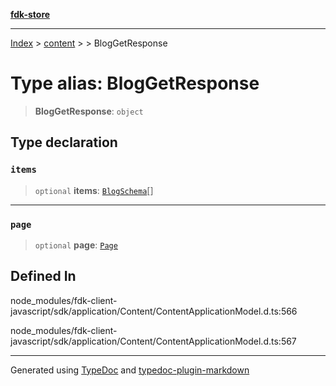 [**fdk-store**](../../../README.md)
***

[Index](../../../API.md) > [content](../../README.md) > [<internal>](../README.md) > BlogGetResponse

# Type alias: BlogGetResponse

> **BlogGetResponse**: `object`

## Type declaration

### `items`

> `optional` **items**: [`BlogSchema`](type-alias.BlogSchema.md)[]

***

### `page`

> `optional` **page**: [`Page`](type-alias.Page.md)

## Defined In

node\_modules/fdk-client-javascript/sdk/application/Content/ContentApplicationModel.d.ts:566

node\_modules/fdk-client-javascript/sdk/application/Content/ContentApplicationModel.d.ts:567

***
Generated using [TypeDoc](https://typedoc.org/) and [typedoc-plugin-markdown](https://www.npmjs.com/package/typedoc-plugin-markdown)

